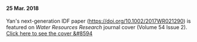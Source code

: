 #### 25 Mar. 2018
Yan's next-generation IDF paper (<a href="https://doi.org/10.1002/2017WR021290">https://doi.org/10.1002/2017WR021290</a>) is featured on <em>Water Resources Research</em> journal cover (Volume 54 Issue 2). <a href="https://agupubs.onlinelibrary.wiley.com/doi/epdf/10.1002/wrcr.22864">Click here to see the cover &#8594</a>
